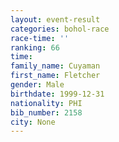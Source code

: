 ```yaml
---
layout: event-result 
categories: bohol-race 
race-time: ''
ranking: 66
time: 
family_name: Cuyaman
first_name: Fletcher
gender: Male
birthdate: 1999-12-31
nationality: PHI
bib_number: 2158
city: None
---
```

